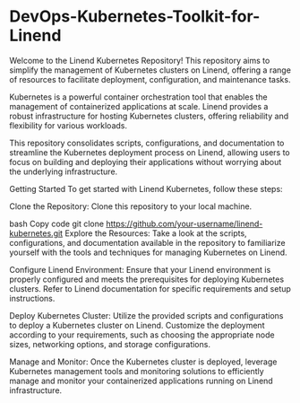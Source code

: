 # DevOps-Kubernetes-Toolkit-for-Linend
Welcome to the Linend Kubernetes Repository! This repository aims to simplify the management of Kubernetes clusters on Linend, offering a range of resources to facilitate deployment, configuration, and maintenance tasks.


Kubernetes is a powerful container orchestration tool that enables the management of containerized applications at scale. Linend provides a robust infrastructure for hosting Kubernetes clusters, offering reliability and flexibility for various workloads.

This repository consolidates scripts, configurations, and documentation to streamline the Kubernetes deployment process on Linend, allowing users to focus on building and deploying their applications without worrying about the underlying infrastructure.

Getting Started
To get started with Linend Kubernetes, follow these steps:

Clone the Repository: Clone this repository to your local machine.

bash
Copy code
git clone https://github.com/your-username/linend-kubernetes.git
Explore the Resources: Take a look at the scripts, configurations, and documentation available in the repository to familiarize yourself with the tools and techniques for managing Kubernetes on Linend.

Configure Linend Environment: Ensure that your Linend environment is properly configured and meets the prerequisites for deploying Kubernetes clusters. Refer to Linend documentation for specific requirements and setup instructions.

Deploy Kubernetes Cluster: Utilize the provided scripts and configurations to deploy a Kubernetes cluster on Linend. Customize the deployment according to your requirements, such as choosing the appropriate node sizes, networking options, and storage configurations.

Manage and Monitor: Once the Kubernetes cluster is deployed, leverage Kubernetes management tools and monitoring solutions to efficiently manage and monitor your containerized applications running on Linend infrastructure.
